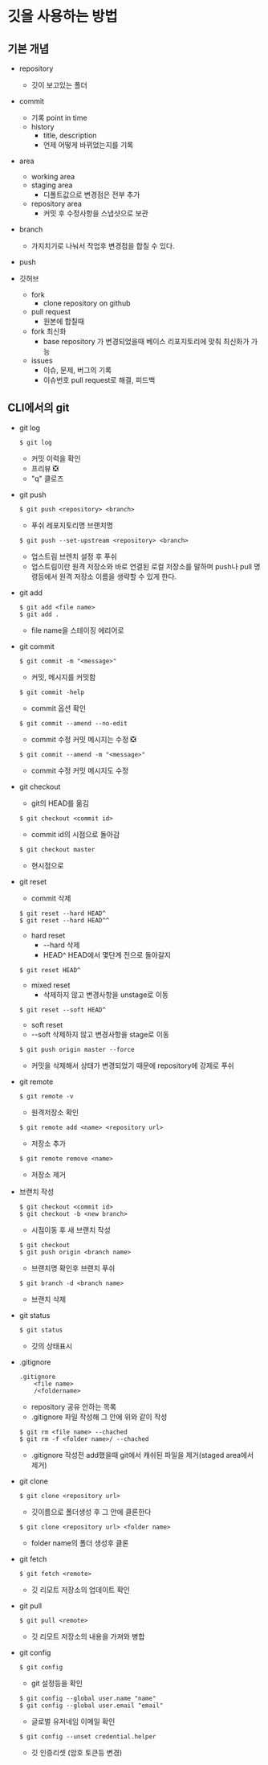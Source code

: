 # 깃을 사용하는 방법

## 기본 개념

- repository

  - 깃이 보고있는 폴더

- commit

  - 기록 point in time
  - history
    - title, description
    - 언제 어떻게 바뀌었는지를 기록

- area

  - working area
  - staging area
    - 디폴트값으로 변경점은 전부 추가
  - repository area
    - 커밋 후 수정사항을 스냅샷으로 보관

- branch

  - 가지치기로 나눠서 작업후 변경점을 합칠 수 있다.

- push

- 깃허브
  - fork
    - clone repository on github
  - pull request
    - 원본에 합칠때
  - fork 최신화
    - base repository 가 변경되었을때 베이스 리포지토리에 맞춰 최신화가 가능
  - issues
    - 이슈, 문제, 버그의 기록
    - 이슈번호 pull request로 해결, 피드백

## CLI에서의 git

- git log

  ```
  $ git log
  ```

  - 커밋 이력을 확인
  - 프리뷰 ❎
  - "q" 클로즈

- git push

  ```
  $ git push <repository> <branch>
  ```

  - 푸쉬 레포지토리명 브랜치명

  ```
  $ git push --set-upstream <repository> <branch>
  ```

  - 업스트림 브렌치 설정 후 푸쉬
  - 업스트림이란 원격 저장소와 바로 연결된 로컬 저장소를 말하며 push나 pull 명령등에서 원격 저장소 이름을 생략할 수 있게 한다.

- git add

  ```
  $ git add <file name>
  $ git add .
  ```

  - file name을 스테이징 에리어로

- git commit

  ```
  $ git commit -m "<message>"
  ```

  - 커밋, 메시지를 커밋함

  ```
  $ git commit -help
  ```

  - commit 옵션 확인

  ```
  $ git commit --amend --no-edit
  ```

  - commit 수정 커밋 메시지는 수정 ❎

  ```
  $ git commit --amend -m "<message>"
  ```

  - commit 수정 커밋 메시지도 수정

- git checkout

  - git의 HEAD를 옮김

  ```
  $ git checkout <commit id>
  ```

  - commit id의 시점으로 돌아감

  ```
  $ git checkout master
  ```

  - 현시점으로

- git reset

  - commit 삭제

  ```
  $ git reset --hard HEAD^
  $ git reset --hard HEAD^^
  ```

  - hard reset
    - --hard 삭제
    - HEAD^ HEAD에서 몇단계 전으로 돌아갈지

  ```
  $ git reset HEAD^
  ```

  - mixed reset
    - 삭제하지 않고 변경사항을 unstage로 이동

  ```
  $ git reset --soft HEAD^
  ```

  - soft reset
  - --soft 삭제하지 않고 변경사항을 stage로 이동

  ```
  $ git push origin master --force
  ```

  - 커밋을 삭제해서 상태가 변경되었기 때문에 repository에 강제로 푸쉬

- git remote

  ```
  $ git remote -v
  ```

  - 원격저장소 확인

  ```
  $ git remote add <name> <repository url>
  ```

  - 저장소 추가

  ```
  $ git remote remove <name>
  ```

  - 저장소 제거

- 브랜치 작성

  ```
  $ git checkout <commit id>
  $ git checkout -b <new branch>
  ```

  - 시점이동 후 새 브랜치 작성

  ```
  $ git checkout
  $ git push origin <branch name>
  ```

  - 브랜치명 확인후 브랜치 푸쉬

  ```
  $ git branch -d <branch name>
  ```

  - 브랜치 삭제

- git status

  ```
  $ git status
  ```

  - 깃의 상태표시

- .gitignore

  ```
  .gitignore
      <file name>
      /<foldername>
  ```

  - repository 공유 안하는 목록
  - .gitignore 파일 작성해 그 안에 위와 같이 작성

  ```
  $ git rm <file name> --chached
  $ git rm -f <folder name>/ --chached
  ```

  - .gitignore 작성전 add했을때 git에서 캐쉬된 파일을 제거(staged area에서 제거)

- git clone

  ```
  $ git clone <repository url>
  ```

  - 깃이름으로 폴더생성 후 그 안에 클론한다

  ```
  $ git clone <repository url> <folder name>
  ```

  - folder name의 폴더 생성후 클론

- git fetch

  ```
  $ git fetch <remote>
  ```

  - 깃 리모트 저장소의 업데이트 확인

- git pull

  ```
  $ git pull <remote>
  ```

  - 깃 리모트 저장소의 내용을 가져와 병합

- git config

  ```
  $ git config
  ```

  - git 설정등을 확인

  ```
  $ git config --global user.name "name"
  $ git config --global user.email "email"
  ```

  - 글로벌 유저네임 이메일 확인

  ```
  $ git config --unset credential.helper
  ```

  - 깃 인증리셋 (암호 토큰등 변경)
